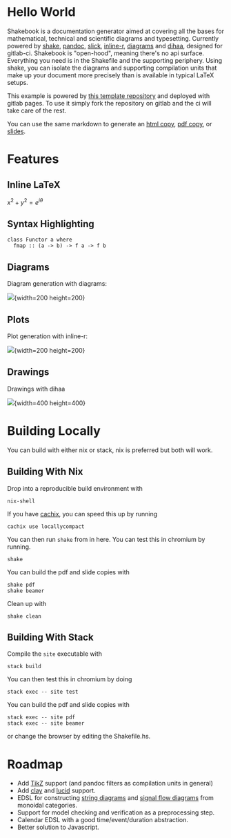 # Hello World

Shakebook is a documentation generator aimed at covering all the bases for
mathematical, technical and scientific diagrams and typesetting. Currently
powered by [shake](https://shakebuild.com/), [pandoc](https://pandoc.org/),
[slick](https://hackage.haskell.org/package/slick),
[inline-r](https://tweag.github.io/HaskellR/),
[diagrams](https://archives.haskell.org/projects.haskell.org/diagrams/) and
[dihaa](https://bitbucket.org/sascha_wilde/dihaa), designed for gitlab-ci.
Shakebook is "open-hood", meaning there's no api surface. Everything you need
is in the Shakefile and the supporting periphery. Using shake, you can isolate
the diagrams and supporting compilation units that make up your document more
precisely than is available in typical LaTeX setups.

This example is powered by [this template
repository](https://gitlab.com/zenhaskell/shakebook) and deployed with gitlab
pages. To use it simply fork the repository on gitlab and the ci will take care
of the rest.

You can use the same markdown to generate an [html copy](index.html), [pdf
copy](book.pdf), or [slides](slides.pdf).

# Features

## Inline LaTeX

$x^2 + y^2 = e^{i\theta}$

## Syntax Highlighting

```{.haskell}
class Functor a where
  fmap :: (a -> b) -> f a -> f b
```

## Diagrams

Diagram generation with diagrams:

![](diagrams/tournament.svg){width=200 height=200}

## Plots

Plot generation with inline-r:

![](plots/cluster.png){width=200 height=200}

## Drawings

Drawings with dihaa

![](drawings/system.asc.png){width=400 height=400}

# Building Locally

You can build with either nix or stack, nix is preferred but both will work.

## Building With Nix

Drop into a reproducible build environment with

    nix-shell

If you have [cachix](https://cachix.org/), you can speed this up by running

    cachix use locallycompact

You can then run `shake` from in here. You can test this in chromium by running.

    shake

You can build the pdf and slide copies with

    shake pdf
    shake beamer

Clean up with

    shake clean

## Building With Stack

Compile the `site` executable with

    stack build

You can then test this in chromium by doing

    stack exec -- site test

You can build the pdf and slide copies with

    stack exec -- site pdf
    stack exec -- site beamer

or change the browser by editing the Shakefile.hs.

# Roadmap

* Add [TikZ](http://www.texample.net/tikz/) support (and pandoc filters as compilation units in general)
* Add [clay](http://hackage.haskell.org/package/clay) and [lucid](http://hackage.haskell.org/package/lucid) support.
* EDSL for constructing [string
  diagrams](https://ncatlab.org/nlab/show/string+diagram) and [signal flow
diagrams](https://arxiv.org/pdf/1803.05316.pdf) from monoidal categories.
* Support for model checking and verification as a preprocessing step.
* Calendar EDSL with a good time/event/duration abstraction.
* Better solution to Javascript.
